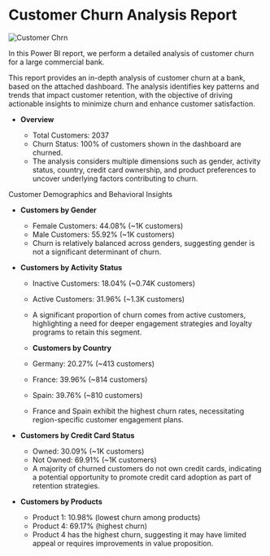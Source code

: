 # Customer Churn Analysis Report

![Customer Chrn](https://github.com/user-attachments/assets/d4d6f6be-f074-4496-88c5-52059cf50525)

In this Power BI report, we perform a detailed analysis of customer churn for a large commercial bank.

This report provides an in-depth analysis of customer churn at a bank, based on the attached dashboard. The analysis identifies key patterns and trends that impact customer retention, with the objective of driving actionable insights to minimize churn and enhance customer satisfaction.

- **Overview**
  
   - Total Customers: 2037
   - Churn Status: 100% of customers shown in the dashboard are churned.
   - The analysis considers multiple dimensions such as gender, activity status, country, credit card ownership, and product preferences to uncover underlying factors contributing to churn.

Customer Demographics and Behavioral Insights

- **Customers by Gender**
  
  - Female Customers: 44.08% (~1K customers)
  - Male Customers: 55.92% (~1K customers)
  - Churn is relatively balanced across genders, suggesting gender is not a significant determinant of churn.
 
- **Customers by Activity Status**

  - Inactive Customers: 18.04% (~0.74K customers)
  - Active Customers: 31.96% (~1.3K customers)
  - A significant proportion of churn comes from active customers, highlighting a need for deeper engagement strategies and loyalty programs to retain this segment.
  
  - **Customers by Country**

  - Germany: 20.27% (~413 customers)
  - France: 39.96% (~814 customers)
  - Spain: 39.76% (~810 customers)
  - France and Spain exhibit the highest churn rates, necessitating region-specific customer engagement plans.
  

- **Customers by Credit Card Status**

  - Owned: 30.09% (~1K customers)
  - Not Owned: 69.91% (~1K customers)
  - A majority of churned customers do not own credit cards, indicating a potential opportunity to promote credit card adoption as part of retention strategies.

- **Customers by Products**
  
  - Product 1: 10.98% (lowest churn among products)
  - Product 4: 69.17% (highest churn)
  - Product 4 has the highest churn, suggesting it may have limited appeal or requires improvements in value proposition.

